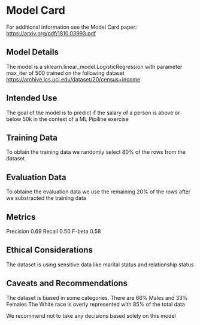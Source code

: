# Model Card

For additional information see the Model Card paper: https://arxiv.org/pdf/1810.03993.pdf

## Model Details

The model is a sklearn.linear_model.LogisticRegression with parameter max_iter of 500 trained on the following dataset https://archive.ics.uci.edu/dataset/20/census+income

## Intended Use

The goal of the model is to predict if the salary of a person is above or below 50k in the context of a ML Pipiline exercise

## Training Data

To obtain the training data we randomly select 80% of the rows from the dataset

## Evaluation Data

To obtaine the evaluation data we use the remaining 20% of the rows after we substracted the training data

## Metrics

Precision 0.69
Recall 0.50
F-beta 0.58


## Ethical Considerations

The dataset is using sensitive data like marital status and relationship status

## Caveats and Recommendations

The dataset is biased in some categories.
There are 66% Males and 33% Females
The White race is overly represented with 85% of the total data

We recommend not to take any decisions based solely on this model
